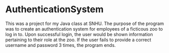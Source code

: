 # AuthenticationSystem
This was a project for my Java class at SNHU. The purpose of the program was to create an authentication system
for employees of a ficticous zoo to log in to. Upon successful login, the user would be shown information pertaining
to their role at the zoo. If the user fails to provide a correct username and password 3 times, the program ends. 
